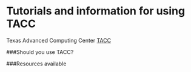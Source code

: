 Tutorials and information for using TACC
========================================

Texas Advanced Computing Center [TACC](https://portal.tacc.utexas.edu/home)

###Should you use TACC?


###Resources available

